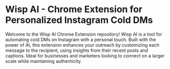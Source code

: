 

# Wisp AI - Chrome Extension for Personalized Instagram Cold DMs
Welcome to the Wisp AI Chrome Extension repository! Wisp AI is a tool for automating cold DMs on Instagram with a personal touch. Built with the power of AI, this extension enhances your outreach by customizing each message to the recipient, using insights from their recent posts and captions. Ideal for businesses and marketers looking to connect on a larger scale while maintaining authenticity.
